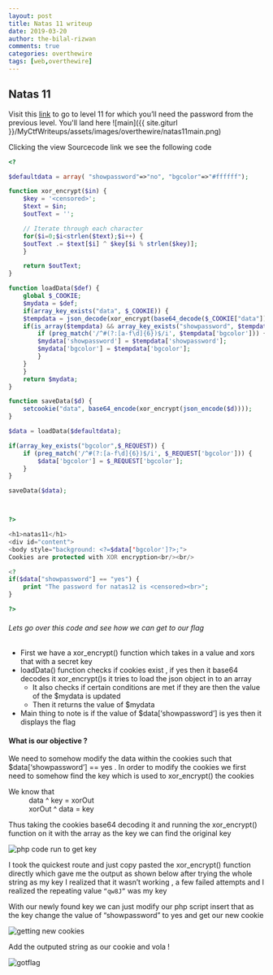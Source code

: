 ```yaml
---
layout: post
title: Natas 11 writeup
date: 2019-03-20
author: the-bilal-rizwan
comments: true
categories: overthewire
tags: [web,overthewire]
---
```


## Natas 11

Visit this [link](http://natas11.natas.labs.overthewire.org/) to go to level 11 for which you’ll need the password from the previous level.
You'll land here
![main]({{ site.giturl }}/MyCtfWriteups/assets/images/overthewire/natas11main.png)

Clicking the view Sourcecode link we see the following code

```php
<?

$defaultdata = array( "showpassword"=>"no", "bgcolor"=>"#ffffff");

function xor_encrypt($in) {
    $key = '<censored>';
    $text = $in;
    $outText = '';

    // Iterate through each character
    for($i=0;$i<strlen($text);$i++) {
    $outText .= $text[$i] ^ $key[$i % strlen($key)];
    }

    return $outText;
}

function loadData($def) {
    global $_COOKIE;
    $mydata = $def;
    if(array_key_exists("data", $_COOKIE)) {
    $tempdata = json_decode(xor_encrypt(base64_decode($_COOKIE["data"])), true);
    if(is_array($tempdata) && array_key_exists("showpassword", $tempdata) && array_key_exists("bgcolor", $tempdata)) {
        if (preg_match('/^#(?:[a-f\d]{6})$/i', $tempdata['bgcolor'])) {
        $mydata['showpassword'] = $tempdata['showpassword'];
        $mydata['bgcolor'] = $tempdata['bgcolor'];
        }
    }
    }
    return $mydata;
}

function saveData($d) {
    setcookie("data", base64_encode(xor_encrypt(json_encode($d))));
}

$data = loadData($defaultdata);

if(array_key_exists("bgcolor",$_REQUEST)) {
    if (preg_match('/^#(?:[a-f\d]{6})$/i', $_REQUEST['bgcolor'])) {
        $data['bgcolor'] = $_REQUEST['bgcolor'];
    }
}

saveData($data);



?>

<h1>natas11</h1>
<div id="content">
<body style="background: <?=$data['bgcolor']?>;">
Cookies are protected with XOR encryption<br/><br/>

<?
if($data["showpassword"] == "yes") {
    print "The password for natas12 is <censored><br>";
}

?>
```

###### Lets go over this code and see how we can get to our flag

- First we have a xor_encrypt() function which takes in a value and xors that with a secret key
- loadData() function checks if cookies exist , if yes then it base64 decodes it xor_encrypt()s it tries to load the json object in to an array
	- It also checks if certain  conditions are met if they are then the value of the $mydata is updated
	- Then it returns the value of $mydata
- Main thing to note is if the value of $data[‘showpassword’] is yes then it displays the flag

#### What is our objective ?

We need to somehow modify the data within the cookies such that $data[‘showpassword’] == yes .
In order to modify the cookies we first need to somehow find the key which is used to xor_encrypt() the cookies

<dl>
<dt>We know that</dt>
<dd>data ^ key = xorOut</dd>
<dd>xorOut ^ data = key</dd>
</dl>

Thus taking the cookies base64 decoding it and running the xor_encrypt() function on it with the array as the key we can find the original key

![php code run to get key](https://i.imgur.com/KP5GZoN.png)

I took the quickest route and just copy pasted the xor_encrypt() function directly which gave me the output as shown below after trying the whole string as my key I realized that it wasn’t working , a few failed attempts and I realized the repeating value `“qw8J”` was my key

With our newly found key we can just modify our php script insert that as the key change the value of “showpassword” to yes and get our new cookie

![getting new cookies](https://i.imgur.com/1lCD9XI.png)

Add the outputed string as our cookie and vola !

![gotflag](https://i.imgur.com/6zeobp0.png)
